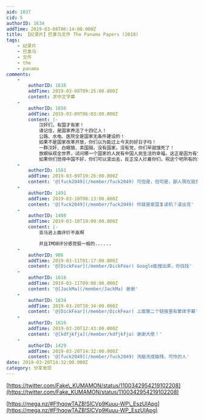```yaml
---
aid: 1037
cid: 5
authorID: 1634
addTime: 2019-03-08T06:14:00.000Z
title: 【纪录片】巴拿马文件 The Panama Papers (2018)
tags:
    - 纪录片
    - 巴拿马
    - 文件
    - the
    - panama
comments:
    -
        authorID: 1616
        addTime: 2019-03-08T09:25:00.000Z
        content: 求中文字幕
    -
        authorID: 1656
        addTime: 2019-03-09T06:03:00.000Z
        content: |-
            汉奸们，有国才有家！  
            请记住，是国家养活了十四亿人！  
            公路、水电、医院全是国家无条件建设的！  
            如果不是国家改革开放，你们以为能过上今天的好日子吗！  
            一群汉奸、白眼狼、卖国贼，没有国家，没有党，你们早就饿死了！  
            放眼纵观全世界，试问哪一个国家的人民有中国人民生活的幸福，这正是因为有党和国家！我们才能生活在一个如此和平稳定的环境！  
            如果你们觉得中国不好，你们可以滚出去，反正没人拦着你们，祝这个吧所有的汉奸和卖国贼下辈子投胎到日本和美国去
    -
        authorID: 1581
        addTime: 2019-03-09T19:26:00.000Z
        content: '@[fuck2049](/member/fuck2049) 可但是，但可是，鄙人現在就在美利堅啊……'
    -
        authorID: 1491
        addTime: 2019-03-10T08:13:00.000Z
        content: '@[fuck2049](/member/fuck2049) 你就是爱国复读机？滚出克'
    -
        authorID: 1408
        addTime: 2019-03-10T19:09:00.000Z
        content: |-
            亚马逊上面评价不高啊

            并且IMDB评分感觉挺一般的......
    -
        authorID: 986
        addTime: 2019-03-11T01:17:00.000Z
        content: '@[DickFear](/member/DickFear) Google能搜出来，你找找'
    -
        authorID: 1616
        addTime: 2019-03-11T09:08:00.000Z
        content: '@[JackMa](/member/JackMa) 谢谢'
    -
        authorID: 1634
        addTime: 2019-03-20T10:34:00.000Z
        content: '@[DickFear](/member/DickFear) 上面第二个链接里有繁体字幕'
    -
        authorID: 1616
        addTime: 2019-03-20T12:43:00.000Z
        content: '@[kdfjkfja](/member/kdfjkfja) 谢谢大佬！'
    -
        authorID: 1429
        addTime: 2019-03-20T14:32:00.000Z
        content: '@[fuck2049](/member/fuck2049) 洗脑洗成脑残，可怜的人'
date: 2019-03-20T14:32:00.000Z
category: 分享发现
---
```


[https://twitter.com/Fake\_KUMAMON/status/1100342954219102208](https://twitter.com/Fake_KUMAMON/status/1100342954219102208)

[https://mega.nz/#F!hqowTAZB!SlCVp9Kuuu-WP\_EszUIApg](https://mega.nz/#F!hqowTAZB!SlCVp9Kuuu-WP_EszUIApg)
